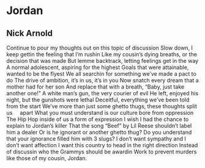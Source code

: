 # Jordan
## Nick Arnold
Continue to pour my thoughts out on this topic of discussion
Slow down, I keep gettin the feeling that I’m rushin
Like my cousin’s dying breaths, or the decision that was made
But lemme backtrack, letting feelings get in the way
A normal adolescent, aspiring for the highest
Goals that were attainable, wanted to be the flyest
We all searchin for something we’ve made a pact to do
The drive of ambition, it’s in us, it’s in you
Now snatch every dream that a mother had for her son
And replace that with a breath, “Baby, just take another one!”
A white man’s gun, the very courier of evil
He left, enjoyed his night, but the gunshots were lethal
Deceitful, everything we’ve been told from the start
We’ve more than just some ghetto thugs, these thoughts split us
    apart
What you must understand is our culture bore from oppression
The Hip Hop inside of us a form of expression
I wish I had the chance to explain to Jordan’s killer
That the song “Beef” by Lil Reese shouldn’t label him a dealer
Or is he ignorant or another ghetto thug?
Do you understand that your ignorance filled him with 3 slugs?
I don’t want sympathy and I don’t want affection
I want this country to head in the right direction
Instead of discussin who the Grammys should be awardin
Work to prevent murders like those of my cousin, Jordan.